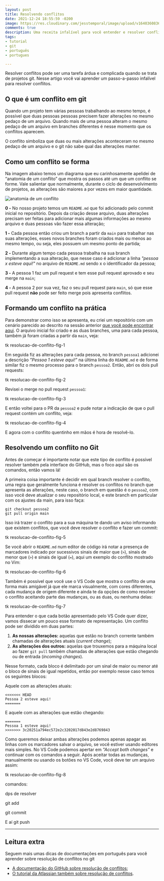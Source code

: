 ```yaml
---
layout: post
title: Resolvendo conflitos
date: 2021-12-24 18:55:59 -0200
image: https://res.cloudinary.com/jesstemporal/image/upload/v1640360836/covers/tutorial_gfgm5n.png
comments: true
description: Uma receita infalível para você entender e resolver conflitos sem medo
tags:
- tutorial
- git
- português
- portugues

---
```

Resolver conflitos pode ser uma tarefa árdua e complicada quando se trata de projetos git. Nesse artigo você vai aprender um passo-a-passo infalível para resolver conflitos.

## O que é um conflito em git

Quando um projeto tem várias pessoas trabalhando ao mesmo tempo, é possível que duas pessoas pessoas precisem fazer alterações no mesmo pedaço de um arquivo. Quando mais de uma pessoa alteram o mesmo pedaço de um arquivo em branches diferentes é nesse momento que os conflitos aparecem.

O conflito simboliza que duas ou mais alterações aconteceram no mesmo pedaço de um arquivo e o git não sabe qual das alterações manter.

## Como um conflito se forma

Na imagem abaixo temos um diagrama que eu carinhosamente apelidei de “anatomia de um conflito” que mostra os passos até um que um conflito se forme. Vale salientar que normalmente, durante o ciclo de desenvolvimento de projetos, as alterações são maiores a por vezes em maior quantidade.

![anatomia de um conflito](https://res.cloudinary.com/jesstemporal/image/upload/v1640379728/anatomia-de-um-conflito_ixpolc.png)

**0 -** No nosso projeto temos um `README.md` que foi adicionado pelo commit inicial no repositório. Depois da criação desse arquivo, duas alterações precisam ser feitas para adicionar mais algumas informações ao mesmo arquivo e duas pessoas vão fazer essa alteração;

**1 -** Cada pessoa então criou um branch a partir da `main` para trabalhar nas suas alterações, esses novos branches foram criados mais ou menos ao mesmo tempo, ou seja, eles possuem um mesmo ponto de partida;

**2 -** Durante algum tempo cada pessoa trabalha na sua branch implementando a sua alteração, que nesse caso é adicionar a linha _"pessoa x esteve aqui!"_ no arquivo de `README.md` sendo x o identificador da pessoa;

**3 -** A pessoa 1 faz um pull request e tem esse pull request aprovado e seu merge na `main`;

**4 -** A pessoa 2 por sua vez, faz o seu pull request para `main`, só que esse pull request **não** pode ser feito merge pois apresenta conflitos.

## Formando um conflito na prática

Para demonstrar como isso se apresenta, eu criei um repositório com um cenário parecido ao descrito na sessão anterior [que você pode encontrar aqui](https://github.com/jtemporal/exemplo-conflito/branches). O arquivo inicial foi criado e as duas branches, uma para cada pessoa, também já foram criadas a partir da `main`, veja:

tk resolucao-de-conflito-fig-1

Em seguida fiz as alterações para cada pessoa, no branch `pessoa1` adicionei a descrição _"Pessoa 1 esteve aqui!"_ na última linha do `README.md` e de forma similar fiz o mesmo processo para o branch `pessoa2`. Então, abri os dois pull requests:

tk resolucao-de-conflito-fig-2

Revisei o merge no pull request `pessoa1`:

tk resolucao-de-conflito-fig-3

E então voltei para o PR da `pessoa2` e pude notar a indicação de que o pull request contém um conflito, veja:

tk resolucao-de-conflito-fig-4

E agora com o conflito quentinho em mãos é hora de resolvê-lo.

## Resolvendo um conflito no Git

Antes de começar é importante notar que este tipo de conflito é possível resolver também pela interface do GitHub, mas o foco aqui são os comandos, então vamos lá!

A primeira coisa importante é decidir em qual branch resolver o conflito, uma regra que geralmente funciona é resolver os conflitos no branch que apresenta as alterações, neste caso, o branch em questão é o `pessoa2`, com isso você deve atualizar o seu repositório local, e este branch em particular com os ajustes da main, para isso faça:

    git checkout pessoa2
    git pull origin main

Isso irá trazer o conflito para a sua máquina te dando um aviso informando que existem conflitos, que você deve resolver o conflito e fazer um commit:

tk resolucao-de-conflito-fig-5

Se você abrir o `README.md` num editor de código irá notar a presença de marcadores indicado por sucessivos sinais de maior que (`>`), sinais de menor que (`>`) e sinais de igual (`=`), aqui um exemplo do conflito mostrado no Vim:

tk resolucao-de-conflito-fig-6

Também é possível que você use o VS Code que mostra o conflito de uma forma mais amigável já que ele marca visualmente, com cores diferentes, cada mudança de origem diferente e ainda te da opções de como resolver o conflito aceitando parte das mudanças, ou as duas, ou nenhuma delas:

tk resolucao-de-conflito-fig-7

Para entender o que cada botão apresentado pelo VS Code quer dizer, vamos dissecar um pouco esse formato de representação. Um conflito pode ser dividido em duas partes:

1. **As nossas alterações:** aquelas que estão no branch corrente também chamadas de alterações atuais (_current change_);
2. **As alterações dos outros:** aquelas que trouxemos para a máquina local ao fazer `git pull` também chamadas de alterações que estão chegando ou de entrada (_incoming changes_).

Nesse formato, cada bloco é delimitado por um sinal de maior ou menor até o bloco de sinais de igual repetidos, então por exemplo nesse caso temos os seguintes blocos:

Aquele com as alterações atuais:

    <<<<<<< HEAD
    Pessoa 2 esteve aqui!
    =======

E aquele com as alterações que estão chegando:

    =======
    Pessoa 1 esteve aqui!
    >>>>>>> 3c20251a794ec572e2c3202017d843e2d8769843

Como queremos deixar ambas alterações podemos apenas apagar as linhas com os marcadores salvar o arquivo, se você estiver usando editores mais simples. No VS Code podemos apertar em _"Accept both changes"_ e continuar com os comandos a seguir. Após aceitar todas as mudanças, manualmente ou usando os botões no VS Code, você deve ter um arquivo assim:

tk resolucao-de-conflito-fig-8

comandos:

dps de resolver

git add

git commit

E aí git push

***

## Leitura extra

Seguem mais umas dicas de documentações em português para você aprender sobre resolução de conflitos no git

* [A documentação do GitHub sobre resolução de conflitos](https://docs.github.com/pt/pull-requests/collaborating-with-pull-requests/addressing-merge-conflicts/about-merge-conflicts);
* [O tutorial da Atlassian também sobre resolução de conflitos](https://www.atlassian.com/br/git/tutorials/using-branches/merge-conflicts).
